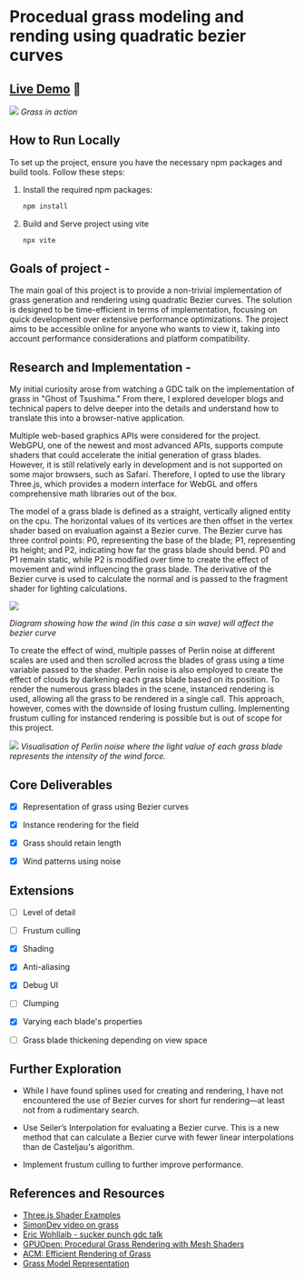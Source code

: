 # Procedual grass modeling and rending using quadratic bezier curves

## [Live Demo](https://ruby-steep-kilometer.glitch.me/) 🔴

![](https://github.com/ChrisHow9/WebGLProcedualGrass/blob/main/readme/grass.gif)
*Grass in action* 


## How to Run Locally 

To set up the project, ensure you have the necessary npm packages and build tools. Follow these steps:

1. Install the required npm packages:
   ```bash
   npm install
   
2. Build and Serve project using vite
   ```bash
   npx vite

## Goals of project - 

The main goal of this project is to provide a non-trivial implementation of grass generation and rendering using quadratic Bezier curves. The solution is designed to be time-efficient in terms of implementation, focusing on quick development over extensive performance optimizations. The project aims to be accessible online for anyone who wants to view it, taking into account performance considerations and platform compatibility.

## Research and Implementation - 

My initial curiosity arose from watching a GDC talk on the implementation of grass in "Ghost of Tsushima." From there, I explored developer blogs and technical papers to delve deeper into the details and understand how to translate this into a browser-native application.

Multiple web-based graphics APIs were considered for the project. WebGPU, one of the newest and most advanced APIs, supports compute shaders that could accelerate the initial generation of grass blades. However, it is still relatively early in development and is not supported on some major browsers, such as Safari. Therefore, I opted to use the library Three.js, which provides a modern interface for WebGL and offers comprehensive math libraries out of the box.

The model of a grass blade is defined as a straight, vertically aligned entity on the cpu. The horizontal values of its vertices are then offset in the vertex shader based on evaluation against a Bezier curve. The Bezier curve has three control points: P0, representing the base of the blade; P1, representing its height; and P2, indicating how far the grass blade should bend. P0 and P1 remain static, while P2 is modified over time to create the effect of movement and wind influencing the grass blade. The derivative of the Bezier curve is used to calculate the normal and is passed to the fragment shader for lighting calculations.

![](https://github.com/ChrisHow9/WebGLProcedualGrass/blob/main/readme/bezier.png)

*Diagram showing how the wind (in this case a sin wave) will affect the bezier curve* 

To create the effect of wind, multiple passes of Perlin noise at different scales are used and then scrolled across the blades of grass using a time variable passed to the shader. Perlin noise is also employed to create the effect of clouds by darkening each grass blade based on its position. To render the numerous grass blades in the scene, instanced rendering is used, allowing all the grass to be rendered in a single call. This approach, however, comes with the downside of losing frustum culling. Implementing frustum culling for instanced rendering is possible but is out of scope for this project.

![](https://github.com/ChrisHow9/WebGLProcedualGrass/blob/main/readme/perlin.png)
*Visualisation of Perlin noise where the light value of each grass blade represents the intensity of the wind force.* 

## Core Deliverables

- [x] Representation of grass using Bezier curves
- [x] Instance rendering for the field
- [x] Grass should retain length
- [x] Wind patterns using noise



## Extensions

- [ ] Level of detail
- [ ] Frustum culling
- [x] Shading
- [x] Anti-aliasing
- [x] Debug UI
- [ ] Clumping
- [x] Varying each blade's properties
- [ ] Grass blade thickening depending on view space



## Further Exploration

- While I have found splines used for creating and rendering, I have not encountered the use of Bezier curves for short fur rendering—at least not from a rudimentary search.

- Use Seiler’s Interpolation for evaluating a Bezier curve. This is a new method that can calculate a Bezier curve with fewer linear interpolations than de Casteljau's algorithm.

- Implement frustum culling to further improve performance.



## References and Resources

- [Three.js Shader Examples](https://stemkoski.github.io/Three.js/#shader-simple)
- [SimonDev video on grass](https://www.youtube.com/watch?v=bp7REZBV4P4)
- [Eric Wohllaib - sucker punch gdc talk](https://www.youtube.com/watch?v=Ibe1JBF5i5Y)
- [GPUOpen: Procedural Grass Rendering with Mesh Shaders](https://gpuopen.com/learn/mesh_shaders/mesh_shaders-procedural_grass_rendering/)
- [ACM: Efficient Rendering of Grass](https://dl.acm.org/doi/abs/10.1145/2856400.2876008)
- [Grass Model Representation](https://www.researchgate.net/figure/Representation-of-grass-model-a-A-grass-shape-is-determined-by-a-cubic-Bezier-curve-b_fig7_302916177)

